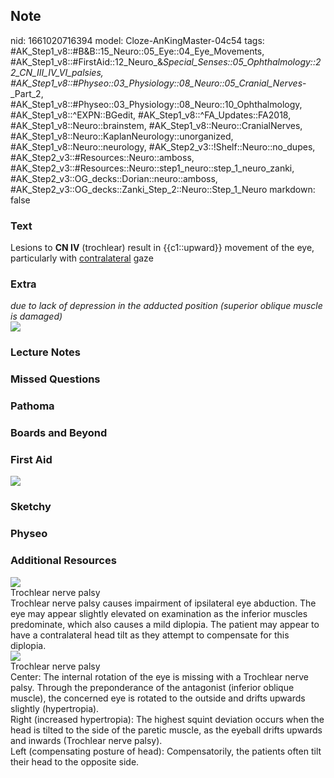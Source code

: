 ## Note
nid: 1661020716394
model: Cloze-AnKingMaster-04c54
tags: #AK_Step1_v8::#B&B::15_Neuro::05_Eye::04_Eye_Movements, #AK_Step1_v8::#FirstAid::12_Neuro_&_Special_Senses::05_Ophthalmology::22_CN_III_IV_VI_palsies, #AK_Step1_v8::#Physeo::03_Physiology::08_Neuro::05_Cranial_Nerves_-_Part_2, #AK_Step1_v8::#Physeo::03_Physiology::08_Neuro::10_Ophthalmology, #AK_Step1_v8::^EXPN::BGedit, #AK_Step1_v8::^FA_Updates::FA2018, #AK_Step1_v8::Neuro::brainstem, #AK_Step1_v8::Neuro::CranialNerves, #AK_Step1_v8::Neuro::KaplanNeurology::unorganized, #AK_Step1_v8::Neuro::neurology, #AK_Step2_v3::!Shelf::Neuro::no_dupes, #AK_Step2_v3::#Resources::Neuro::amboss, #AK_Step2_v3::#Resources::Neuro::step1_neuro::step_1_neuro_zanki, #AK_Step2_v3::OG_decks::Dorian::neuro::amboss, #AK_Step2_v3::OG_decks::Zanki_Step_2::Neuro::Step_1_Neuro
markdown: false

### Text
<div>
  <div>
    Lesions to <b>CN IV</b> (trochlear) result in {{c1::upward}}
    movement of the eye, particularly with <u>contralateral</u>
    gaze
  </div>
</div>

### Extra
<div>
  <i>due to lack of depression in the adducted position (superior
  oblique muscle is damaged)</i>
</div>
<div><img src="paste-79658758439050.jpg"></div>

### Lecture Notes


### Missed Questions


### Pathoma


### Boards and Beyond


### First Aid
<img src="tmp88uCr3.png">

### Sketchy


### Physeo


### Additional Resources
<img src="big_5b59b7468d4e9.jpg" class="resizer">
<div>
  <div>
    <div>
      Trochlear nerve palsy
    </div>
  </div>
  <div>
    <div>
      <div>
        Trochlear nerve palsy causes impairment of ipsilateral eye
        abduction. The eye may appear slightly elevated on
        examination as the inferior muscles predominate, which also
        causes a mild diplopia. The patient may appear to have a
        contralateral head tilt as they attempt to compensate for
        this diplopia.
      </div>
    </div>
  </div>
</div>
<div><img src="big_5b6c49265b576.jpg" class="resizer"></div>
<div>
  <div>
    <div>
      Trochlear nerve palsy
    </div>
  </div>
  <div>
    <div>
      <div>
        Center: The internal rotation of the eye is missing with a
        Trochlear nerve palsy. Through the preponderance of the
        antagonist (inferior oblique muscle), the concerned eye is
        rotated to the outside and drifts upwards slightly
        (hypertropia).
      </div>
      <div>
        Right (increased hypertropia): The highest squint deviation
        occurs when the head is tilted to the side of the paretic
        muscle, as the eyeball drifts upwards and inwards
        (Trochlear nerve palsy).
      </div>
      <div>
        Left (compensating posture of head): Compensatorily, the
        patients often tilt their head to the opposite side.
      </div>
    </div>
  </div>
</div>

